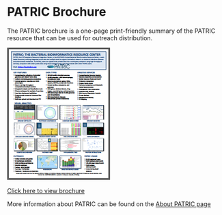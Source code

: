 # PATRIC Brochure
The PATRIC brochure is a one-page print-friendly summary of the PATRIC resource that can be used for outreach distribution.

![PATRIC Brochure thumbnail](../website/images/patric_brochure_thumbnail.png)

[Click here to view brochure](../_static/website/patric-flyer-2018.pdf)

More information about PATRIC can be found on the [About PATRIC page]()
